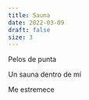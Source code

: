 ```yaml
---
title: Sauna
date: 2022-03-09
draft: false
size: 3
---
```


Pelos de punta 

Un sauna dentro de mí 

Me estremece